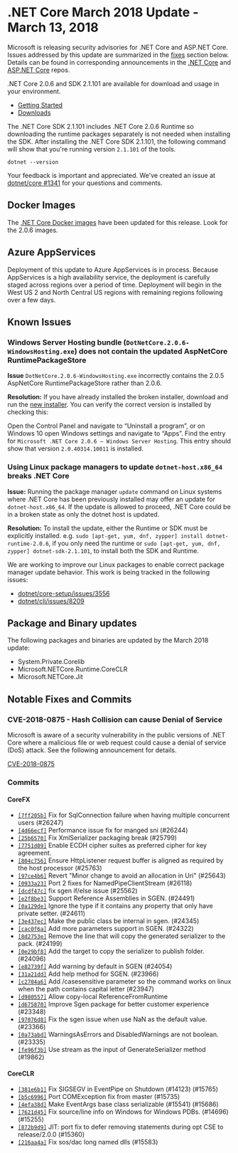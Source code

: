 # .NET Core March 2018 Update - March 13, 2018

Microsoft is releasing security advisories for .NET Core and ASP.NET Core. Issues addressed by this update are summarized in the [fixes](#notable-fixes-and-commits) section below.
Details can be found in corresponding announcements in the [.NET Core](https://github.com/dotnet/announcements/issues?q=is%3Aopen+is%3Aissue+label%3ASecurity) and [ASP.NET Core](https://github.com/aspnet/announcements/issues?q=is%3Aopen+is%3Aissue+label%3ASecurity) repos.

.NET Core 2.0.6 and SDK 2.1.101 are available for download and usage in your environment.

* [Getting Started](https://dotnet.microsoft.com/download)
* [Downloads](https://github.com/dotnet/core/blob/main/release-notes/download-archives/2.0.6-download.md)

The .NET Core SDK 2.1.101 includes .NET Core 2.0.6 Runtime so downloading the runtime packages separately is not needed when installing the SDK. After installing the .NET Core SDK 2.1.101, the following command will show that you're running version `2.1.101` of the tools.

`dotnet --version`

Your feedback is important and appreciated. We've created an issue at [dotnet/core #1341](https://github.com/dotnet/core/issues/1341) for your questions and comments.

## Docker Images

The [.NET Core Docker images](https://hub.docker.com/r/microsoft/dotnet/) have been updated for this release. Look for the 2.0.6 images.

## Azure AppServices

Deployment of this update to Azure AppServices is in process. Because AppServices is a high availability service, the deployment is carefully staged across regions over a period of time. Deployment will begin in the West US 2 and North Central US regions with remaining regions following over a few days.

## Known Issues

### Windows Server Hosting bundle (`DotNetCore.2.0.6-WindowsHosting.exe`) does not contain the updated AspNetCore RuntimePackageStore

**Issue** `DotNetCore.2.0.6-WindowsHosting.exe` incorrectly contains the 2.0.5 AspNetCore RuntimePackageStore rather than 2.0.6.

**Resolution:** If you have already installed the broken installer, download and run the [new installer](https://go.microsoft.com/fwlink/?linkid=869674). You can verify the correct version is installed by checking this:

Open the Control Panel and navigate to “Uninstall a program”, or on Windows 10 open Windows settings and navigate to “Apps”.
Find the entry for `Microsoft .NET Core 2.0.6 – Windows Server Hosting`. This entry should show that version `2.0.40314.10011` is installed.

### Using Linux package managers to update `dotnet-host.x86_64` breaks .NET Core

**Issue:** Running the package manager `update` command on Linux systems where .NET Core has been previously installed may offer an update for `dotnet-host.x86_64`. If the update is allowed to proceed, .NET Core could be in a broken state as only the dotnet host is updated.

**Resolution:** To install the update, either the Runtime or SDK must be explicitly installed. e.g. `sudo [apt-get, yum, dnf, zypper] install dotnet-runtime-2.0.6`, if you only need the runtime or `sudo [apt-get, yum, dnf, zypper] dotnet-sdk-2.1.101`, to install both the SDK and Runtime.

We are working to improve our Linux packages to enable correct package manager update behavior. This work is being tracked in the following issues:

* [dotnet/core-setup/issues/3556](https://github.com/dotnet/core-setup/issues/3556)
* [dotnet/cli/issues/8209](https://github.com/dotnet/cli/issues/8209)

## Package and Binary updates

The following packages and binaries are updated by the March 2018 update:

* System.Private.Corelib
* Microsoft.NETCore.Runtime.CoreCLR
* Microsoft.NETCore.Jit

## Notable Fixes and Commits

### CVE-2018-0875 - Hash Collision can cause Denial of Service

Microsoft is aware of a security vulnerability in the public versions of .NET Core where a malicious file or web request could cause a denial of service (DoS) attack. See the following announcement for details.

[CVE-2018-0875](https://github.com/dotnet/announcements/issues/62)

### Commits

#### CoreFX

* [`[7ff205b]`](https://github.com/dotnet/corefx/commit/7ff205b) Fix for SqlConnection failure when having multiple concurrent users (#26247)
* [`[4d66ecf]`](https://github.com/dotnet/corefx/commit/4d66ecf) Performance issue fix for manged sni (#26244)
* [`[25b6570]`](https://github.com/dotnet/corefx/commit/25b6570) Fix XmlSerializer packaging break (#25799)
* [`[7751d09]`](https://github.com/dotnet/corefx/commit/7751d09) Enable ECDH cipher suites as preferred cipher for key agreement.
* [`[804c756]`](https://github.com/dotnet/corefx/commit/804c756) Ensure HttpListener request buffer is aligned as required by the host processor (#25763)
* [`[97ce4b6]`](https://github.com/dotnet/corefx/commit/97ce4b6) Revert "Minor change to avoid an allocation in Uri" (#25643)
* [`[0933a23]`](https://github.com/dotnet/corefx/commit/0933a23) Port 2 fixes for NamedPipeClientStream (#26118)
* [`[dcdf47c]`](https://github.com/dotnet/corefx/commit/dcdf47c) fix sgen if/else issue (#25562)
* [`[e2f8be3]`](https://github.com/dotnet/corefx/commit/e2f8be3) Support Reference Assemblies in SGEN. (#24491)
* [`[0a129de]`](https://github.com/dotnet/corefx/commit/0a129de) Ignore the type if it contains any property that only have private setter. (#24611)
* [`[3e437ec]`](https://github.com/dotnet/corefx/commit/3e437ec) Make the public class be internal in sgen. (#24345)
* [`[cac0f6a]`](https://github.com/dotnet/corefx/commit/cac0f6a) Add more parameters support in SGEN. (#24322)
* [`[8d2753e]`](https://github.com/dotnet/corefx/commit/8d2753e) Remove the line that will copy the generated serializer to the pack. (#24199)
* [`[0e29bf8]`](https://github.com/dotnet/corefx/commit/0e29bf8) Add the target to copy the serializer to publish folder. (#24096)
* [`[e82739f]`](https://github.com/dotnet/corefx/commit/e82739f) Add warning by default in SGEN (#24054)
* [`[31a21dd]`](https://github.com/dotnet/corefx/commit/31a21dd) Add help method for SGEN. (#23966)
* [`[c2704a6]`](https://github.com/dotnet/corefx/commit/c2704a6) Add /casesensitive parameter so the command works on linux when the path contains capital letter (#23947)
* [`[d980557]`](https://github.com/dotnet/corefx/commit/d980557) Allow copy-local ReferenceFromRuntime
* [`[d675870]`](https://github.com/dotnet/corefx/commit/d675870) Improve Sgen package for better customer experience (#23348)
* [`[97076d8]`](https://github.com/dotnet/corefx/commit/97076d8) Fix the sgen issue when use NaN as the default value.  (#23366)
* [`[0a73abd]`](https://github.com/dotnet/corefx/commit/0a73abd) WarningsAsErrors and DisabledWarnings are not boolean. (#23335)
* [`[fe96f3b]`](https://github.com/dotnet/corefx/commit/fe96f3b) Use stream as the input of GenerateSerializer method (#19862)

#### CoreCLR

* [`[381e6b1]`](https://github.com/dotnet/coreclr/commit/381e6b1) Fix SIGSEGV in EventPipe on Shutdown (#14123) (#15765)
* [`[b5c6996]`](https://github.com/dotnet/coreclr/commit/b5c6996) Port COMException fix from master (#15735)
* [`[4efa38d]`](https://github.com/dotnet/coreclr/commit/4efa38d) Make EventArgs base class serializable (#15541) (#15686)
* [`[7621d45]`](https://github.com/dotnet/coreclr/commit/7621d45) Fix source/line info on Windows for Windows PDBs. (#14696) (#15255)
* [`[872b9d9]`](https://github.com/dotnet/coreclr/commit/872b9d9) JIT: port fix to defer removing statements during opt CSE to release/2.0.0 (#15360)
* [`[216aa4a]`](https://github.com/dotnet/coreclr/commit/216aa4a) Fix sos/dac long named dlls (#15583)
